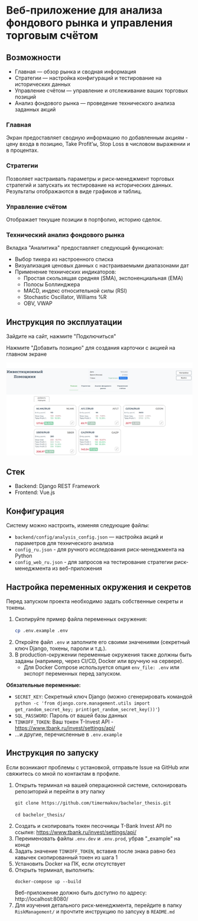 # Веб-приложение для анализа фондового рынка и управления торговым счётом

## Возможности
- Главная — обзор рынка и сводная информация
- Стратегии — настройка конфигураций и тестирование на исторических данных
- Управление счётом — управление и отслеживание ваших торговых позиций
- Анализ фондового рынка — проведение технического анализа заданных акций

### Главная
Экран предоставляет сводную информацию по добавленным акциям - цену входа в позицию, Take Profit'ы, Stop Loss в числовом выражении и в процентах.

### Стратегии
Позволяет настраивать параметры и риск-менеджмент торговых стратегий и запускать их тестирование на исторических данных. Результаты отображаются в виде графиков и таблиц.

### Управление счётом
Отображает текущие позиции в портфолио, историю сделок.

### Технический анализ фондового рынка
Вкладка "Аналитика" предоставляет следующий функционал:
- Выбор тикера из настроенного списка
- Визуализация ценовых данных с настраиваемыми диапазонами дат
- Применение технических индикаторов:
  - Простая скользящая средняя (SMA), экспоненциальная (EMA)
  - Полосы Боллинджера
  - MACD, индекс относительной силы (RSI)
  - Stochastic Oscillator, Williams %R
  - OBV, VWAP
  
## Инструкция по эксплуатации

Зайдите на сайт, нажмите "Подключиться"

Нажмите "Добавить позицию" для создания карточки с акцией на главном экране

![Главная](images/main.png)

## Стек
- Backend: Django REST Framework
- Frontend: Vue.js

## Конфигурация
Систему можно настроить, изменяя следующие файлы:
- `backend/config/analysis_config.json` — настройка акций и параметров для технического анализа
- `config_ru.json` - для ручного исследования риск-менеджмента на Python
- `config_web_ru.json` - для запросов на тестирование стратегии риск-менеджмента из веб-приложения

## Настройка переменных окружения и секретов

Перед запуском проекта необходимо задать собственные секреты и токены.

1. Скопируйте пример файла переменных окружения:
   ```sh
   cp .env.example .env
   ```
2. Откройте файл `.env` и заполните его своими значениями (секретный ключ Django, токены, пароли и т.д.).
3. В production-окружении переменные окружения также должны быть заданы (например, через CI/CD, Docker или вручную на сервере).
   - Для Docker Compose используется опция `env_file: .env` или экспорт переменных перед запуском.

**Обязательные переменные:**
- `SECRET_KEY`: Секретный ключ Django (можно сгенерировать командой `python -c 'from django.core.management.utils import get_random_secret_key; print(get_random_secret_key())'`)
- `SQL_PASSWORD`: Пароль от вашей базы данных
- `TINKOFF_TOKEN`: Ваш токен T-Invest API - https://www.tbank.ru/invest/settings/api/
- ...и другие, перечисленные в `.env.example`

## Инструкция по запуску

Если возникают проблемы с установкой, отправьте Issue на GitHub или свяжитесь со мной по контактам в профиле.

1. Открыть терминал на вашей операционной системе, склонировать репозиторий и перейти в эту папку
	```
	git clone https://github.com/timermakov/bachelor_thesis.git

	cd bachelor_thesis/
	```
2. Создать и скопировать токен песочницы T-Bank Invest API по ссылке: https://www.tbank.ru/invest/settings/api/
3. Переименовать файлы `.env.dev` и `.env.prod`, убрав "_example" на конце
4. Задать значение `TINKOFF_TOKEN`, вставив после знака равно без кавычек скопированный токен из шага 1
5. Установить Docker на ПК, если отсутствует
6. Открыть терминал, выполнить:
	```shell
	docker-compose up --build
	```
	Веб-приложение должно быть доступно по адресу: http://localhost:8080/
7. Для изучения детального риск-менеджмента, перейдите в папку `RiskManagement/` и прочтите инструкцию по запсуку в `README.md`
